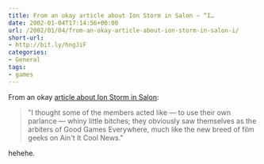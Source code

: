 ```yaml
---
title: From an okay article about Ion Storm in Salon – “I…
date: 2002-01-04T17:14:56+00:00
url: /2002/01/04/from-an-okay-article-about-ion-storm-in-salon-i/
short-url:
- http://bit.ly/hngJiF
categories:
- General
tags:
- games
---
```

From an okay [article about Ion Storm in Salon](http://www.salon.com/tech/feature/2002/01/02/ion_storm/index.html):

> "I thought some of the members acted like &#8212; to use their own parlance &#8212; whiny little bitches; they obviously saw themselves as the arbiters of Good Games Everywhere, much like the new breed of film geeks on Ain't It Cool News."

hehehe.
